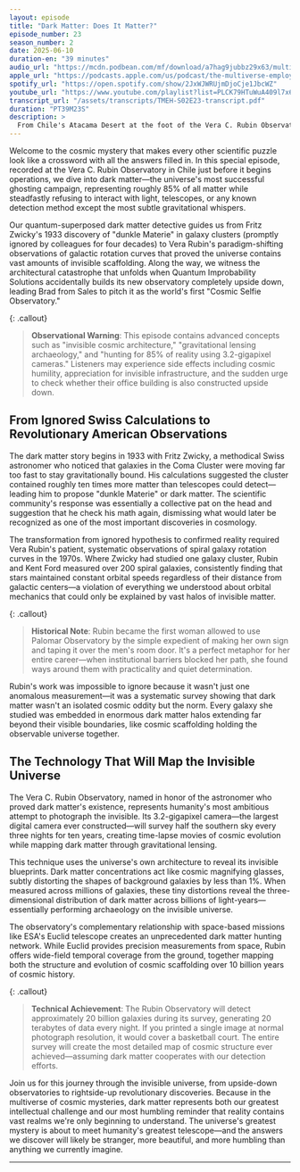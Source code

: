 ```yaml
---
layout: episode
title: "Dark Matter: Does It Matter?"
episode_number: 23
season_number: 2
date: 2025-06-10
duration-en: "39 minutes"
audio_url: "https://mcdn.podbean.com/mf/download/a7hag9jubbz29x63/multiverse-employee-handbook-s02e23-dark-matter-does-it-matter.mp3"
apple_url: "https://podcasts.apple.com/us/podcast/the-multiverse-employee-handbook/id1764134739"
spotify_url: "https://open.spotify.com/show/2JxWJWRUjmDjoCje1JbcWZ"
youtube_url: "https://www.youtube.com/playlist?list=PLCK79HTuWuA409l7x6iRN_icn0xZFzamp"
transcript_url: "/assets/transcripts/TMEH-S02E23-transcript.pdf"
duration: "PT39M23S"
description: >
  From Chile's Atacama Desert at the foot of the Vera C. Rubin Observatory, we explore humanity's greatest cosmic mystery: the 85% of all matter that refuses to show up for work. From Fritz Zwicky's ignored calculations to Vera Rubin's revolutionary discoveries, discover why the universe's invisible scaffolding might be more important than everything we can actually see.
---
```


Welcome to the cosmic mystery that makes every other scientific puzzle look like a crossword with all the answers filled in. In this special episode, recorded at the Vera C. Rubin Observatory in Chile just before it begins operations, we dive into dark matter—the universe's most successful ghosting campaign, representing roughly 85% of all matter while steadfastly refusing to interact with light, telescopes, or any known detection method except the most subtle gravitational whispers.

Our quantum-superposed dark matter detective guides us from Fritz Zwicky's 1933 discovery of "dunkle Materie" in galaxy clusters (promptly ignored by colleagues for four decades) to Vera Rubin's paradigm-shifting observations of galactic rotation curves that proved the universe contains vast amounts of invisible scaffolding. Along the way, we witness the architectural catastrophe that unfolds when Quantum Improbability Solutions accidentally builds its new observatory completely upside down, leading Brad from Sales to pitch it as the world's first "Cosmic Selfie Observatory."

{: .callout}
> **Observational Warning**: This episode contains advanced concepts such as "invisible cosmic architecture," "gravitational lensing archaeology," and "hunting for 85% of reality using 3.2-gigapixel cameras." Listeners may experience side effects including cosmic humility, appreciation for invisible infrastructure, and the sudden urge to check whether their office building is also constructed upside down.

## From Ignored Swiss Calculations to Revolutionary American Observations

The dark matter story begins in 1933 with Fritz Zwicky, a methodical Swiss astronomer who noticed that galaxies in the Coma Cluster were moving far too fast to stay gravitationally bound. His calculations suggested the cluster contained roughly ten times more matter than telescopes could detect—leading him to propose "dunkle Materie" or dark matter. The scientific community's response was essentially a collective pat on the head and suggestion that he check his math again, dismissing what would later be recognized as one of the most important discoveries in cosmology.

The transformation from ignored hypothesis to confirmed reality required Vera Rubin's patient, systematic observations of spiral galaxy rotation curves in the 1970s. Where Zwicky had studied one galaxy cluster, Rubin and Kent Ford measured over 200 spiral galaxies, consistently finding that stars maintained constant orbital speeds regardless of their distance from galactic centers—a violation of everything we understood about orbital mechanics that could only be explained by vast halos of invisible matter.

{: .callout}
> **Historical Note**: Rubin became the first woman allowed to use Palomar Observatory by the simple expedient of making her own sign and taping it over the men's room door. It's a perfect metaphor for her entire career—when institutional barriers blocked her path, she found ways around them with practicality and quiet determination.

Rubin's work was impossible to ignore because it wasn't just one anomalous measurement—it was a systematic survey showing that dark matter wasn't an isolated cosmic oddity but the norm. Every galaxy she studied was embedded in enormous dark matter halos extending far beyond their visible boundaries, like cosmic scaffolding holding the observable universe together.

## The Technology That Will Map the Invisible Universe

The Vera C. Rubin Observatory, named in honor of the astronomer who proved dark matter's existence, represents humanity's most ambitious attempt to photograph the invisible. Its 3.2-gigapixel camera—the largest digital camera ever constructed—will survey half the southern sky every three nights for ten years, creating time-lapse movies of cosmic evolution while mapping dark matter through gravitational lensing.

This technique uses the universe's own architecture to reveal its invisible blueprints. Dark matter concentrations act like cosmic magnifying glasses, subtly distorting the shapes of background galaxies by less than 1%. When measured across millions of galaxies, these tiny distortions reveal the three-dimensional distribution of dark matter across billions of light-years—essentially performing archaeology on the invisible universe.

The observatory's complementary relationship with space-based missions like ESA's Euclid telescope creates an unprecedented dark matter hunting network. While Euclid provides precision measurements from space, Rubin offers wide-field temporal coverage from the ground, together mapping both the structure and evolution of cosmic scaffolding over 10 billion years of cosmic history.

{: .callout}
> **Technical Achievement**: The Rubin Observatory will detect approximately 20 billion galaxies during its survey, generating 20 terabytes of data every night. If you printed a single image at normal photograph resolution, it would cover a basketball court. The entire survey will create the most detailed map of cosmic structure ever achieved—assuming dark matter cooperates with our detection efforts.

Join us for this journey through the invisible universe, from upside-down observatories to rightside-up revolutionary discoveries. Because in the multiverse of cosmic mysteries, dark matter represents both our greatest intellectual challenge and our most humbling reminder that reality contains vast realms we're only beginning to understand. The universe's greatest mystery is about to meet humanity's greatest telescope—and the answers we discover will likely be stranger, more beautiful, and more humbling than anything we currently imagine.

---
```
